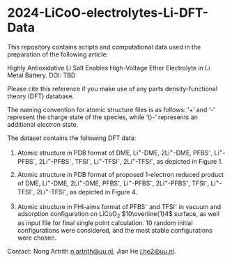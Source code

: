 # 2024-LiCoO-electrolytes-Li-DFT-Data
This repository contains scripts and computational data used in the preparation of the following article:

Highly Antioxidative Li Salt Enables High-Voltage Ether Electrolyte in Li Metal Battery. DOI: TBD

Please cite this reference if you make use of any parts density-functional theory (DFT) database.

The naming convention for atomic structure files is as follows: ‘+’ and ‘-’ represent the charge state of the species, while ‘()-’ represents an additional electron state.

The dataset contains the following DFT data:

1. Atomic structure in PDB format of DME, Li<sup>+</sup>-DME, 2Li<sup>+</sup>-DME, PFBS<sup>-</sup>, Li<sup>+</sup>-PFBS<sup>-</sup>, 2Li<sup>+</sup>-PFBS<sup>-</sup>, 
TFSI<sup>-</sup>, Li<sup>+</sup>-TFSI<sup>-</sup>, 2Li<sup>+</sup>-TFSI<sup>-</sup>, as depicted in Figure 1. 

2. Atomic structure in PDB format of proposed 1-electron reduced product of DME, Li<sup>+</sup>-DME, 2Li<sup>+</sup>-DME, PFBS<sup>-</sup>, Li<sup>+</sup>-PFBS<sup>-</sup>, 2Li<sup>+</sup>-PFBS<sup>-</sup>, 
TFSI<sup>-</sup>, Li<sup>+</sup>-TFSI<sup>-</sup>, 2Li<sup>+</sup>-TFSI<sup>-</sup>, as depicted in Figure 4. 

3. Atomic structure in FHI-aims format of PFBS<sup>-</sup> and TFSI<sup>-</sup> in vacuum and adsorption configuration on LiCoO<sub>2</sub> $10\overline{1}4$ surface, as well as input file for final single point calculation. 10 random initial configurations were considered, and the most stable configurations were chosen.


Contact: Nong Artrith n.artrith@uu.nl, Jian He j.he2@uu.nl.
